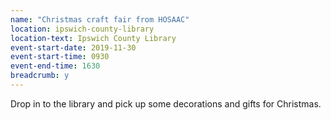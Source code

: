 ```yaml
---
name: "Christmas craft fair from HOSAAC"
location: ipswich-county-library
location-text: Ipswich County Library
event-start-date: 2019-11-30
event-start-time: 0930
event-end-time: 1630
breadcrumb: y
---
```


Drop in to the library and pick up some decorations and gifts for Christmas.
